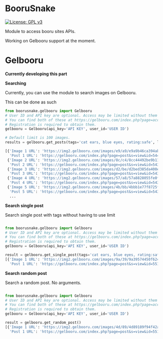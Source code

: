 # BooruSnake
[![License: GPL v3](https://img.shields.io/badge/License-GPL%20v3-blue.svg)](http://www.gnu.org/licenses/gpl-3.0)

Module to access booru sites APIs.

Working on Gelbooru support at the moment.

# Gelbooru

**Currently developing this part**

**Searching**

Currently, you can use the module to search images on Gelbooru.

This can be done as such
```python
from boorusnake.gelbooru import Gelbooru
# User ID and API key are optional. Access may be limited without them
# You can find both of these at https://gelbooru.com/index.php?page=account&s=home in Options
# Registration is required to obtain them. 
gelbooru = Gelbooru(api_key='API KEY', user_id='USER ID')

# Default limit is 100 images. 
results = gelbooru.get_posts(tags='cat ears, blue eyes, rating:safe', limit=5)

[{'Image 1 URL': 'https://img2.gelbooru.com/images/e9/a9/e9a9b46ca394abd8143ca766fa813852.png',
  'Post 1 URL': 'https://gelbooru.com/index.php?page=post&s=view&id=5440322'},
 {'Image 2 URL': 'https://img2.gelbooru.com/images/8c/c4/8cc44492be9b110e8110a7b75323f7f5.jpg',
  'Post 2 URL': 'https://gelbooru.com/index.php?page=post&s=view&id=5439959'},
 {'Image 3 URL': 'https://img2.gelbooru.com/images/d2/be/d2bed385da400e54baa37a394aae4531.png',
  'Post 3 URL': 'https://gelbooru.com/index.php?page=post&s=view&id=5439457'},
 {'Image 4 URL': 'https://img2.gelbooru.com/images/57/a8/57a8828055fe0f5dbdadc46f20fcc6fb.jpg',
  'Post 4 URL': 'https://gelbooru.com/index.php?page=post&s=view&id=5439388'},
 {'Image 5 URL': 'https://img2.gelbooru.com/images/4b/bb/4bbb1e77f8725f3664433836dec6a983.png',
  'Post 5 URL': 'https://gelbooru.com/index.php?page=post&s=view&id=5438978'},
  ...
```

**Search single post**

Search single post with tags without having to use limit

```python

from boorusnake.gelbooru import Gelbooru
# User ID and API key are optional. Access may be limited without them
# You can find both of these at https://gelbooru.com/index.php?page=account&s=home in Options
# Registration is required to obtain them. 
gelbooru = Gelbooru(api_key='API KEY', user_id='USER ID')

result = gelbooru.get_single_post(tags='cat ears, blue eyes, rating:safe')
[{'Image 1 URL': 'https://img2.gelbooru.com/images/9a/39/9a39574450f624d137411f274dff50dc.jpg',
  'Post 1 URL': 'https://gelbooru.com/index.php?page=post&s=view&id=5518121'}]

```

**Search random post**

Search a random post. No arguments.

```python

from boorusnake.gelbooru import Gelbooru
# User ID and API key are optional. Access may be limited without them
# You can find both of these at https://gelbooru.com/index.php?page=account&s=home in Options
# Registration is required to obtain them. 
gelbooru = Gelbooru(api_key='API KEY', user_id='USER ID')

result = gelbooru.get_random_post()
[{'Image 1 URL': 'https://img2.gelbooru.com/images/4d/89/4d89189f94f42accc798ef38485c0e73.jpg',
  'Post 1 URL': 'https://gelbooru.com/index.php?page=post&s=view&id=5519568'}]

```


